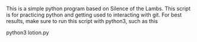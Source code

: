 This is a simple python program based on Silence of the Lambs.  This script is for practicing python and getting used to interacting with
git.  For best results, make sure to run this script with python3, such as this

python3 lotion.py
